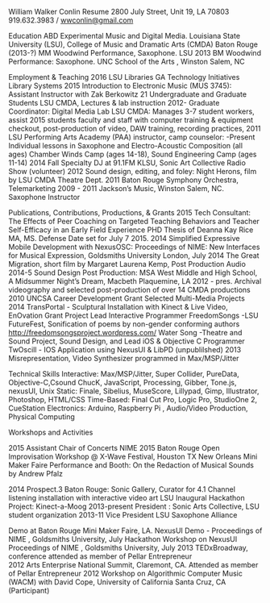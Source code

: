 William Walker Conlin			Resume
2800 July Street, Unit 19, LA 70803
919.632.3983 / wwconlin@gmail.com

Education
ABD	Experimental Music and Digital Media. Louisiana State University (LSU), College of 
Music and Dramatic Arts (CMDA)  Baton Rouge (2013-?)
MM 	Woodwind Performance, Saxophone. LSU 2013
BM	Woodwind Performance: Saxophone. UNC School of the Arts , Winston Salem, NC

Employment & Teaching
2016	LSU Libraries GA Technology Initiatives Library Systems
2015	Introduction to Electronic Music (MUS 3745): Assistant Instructor with Zak Berkowitz
	21 Undergraduate and Graduate Students LSU CMDA, Lectures & lab instruction
2012-	Graduate Coordinator: Digital Media Lab LSU CMDA: Manages 3-7 student workers, assist
2015	students faculty and staff with computer training & equipment checkout, post-production
of video, DAW training, recording practices,
2011	LSU Performing Arts Academy (PAA) instructor, camp counselor:
-Present	Individual lessons in Saxophone and Electro-Acoustic Composition (all ages)
Chamber Winds Camp (ages 14-18), Sound Engineering Camp (ages 11-14)
2014 Fall	Specialty DJ at 91.1FM KLSU, Sonic Art Collective Radio Show (volunteer)
2012 		Sound design, editing, and foley: Night Herons, film by LSU CMDA Theatre Dept.
2011		Baton Rouge Symphony Orchestra, Telemarketing 
2009 - 2011	Jackson’s Music, Winston Salem, NC. Saxophone Instructor

Publications, Contributions, Productions, & Grants
2015	Tech Consultant: The Effects of Peer Coaching on Targeted Teaching Behaviors and 
Teacher Self-Efficacy in an Early Field Experience PHD Thesis of Deanna Kay Rice MA, MS.
Defense Date set for July 7 2015.
2014	Simplified Expressive Mobile Development with NexusOSC: Proceedings of NIME: New Interfaces
for Musical Expression, Goldsmiths University London, July
2014	The Great Migration, short film by Margaret  Laurena Kemp, Post Production Audio
2014-5		Sound Design Post Production: 
		MSA West Middle and High School, A Midsummer Night’s Dream, Macbeth
 Plaquemine, LA
2012 - pres.	Archival videography and selected post-production of over 14 CMDA  productions
2010		UNCSA Career Development Grant
Selected Multi-Media Projects
2014	TransPortal - Sculptural Installation with Kinect & Live Video, EnOvation Grant Project
		Lead Interactive Programmer
FreedomSongs -LSU FutureFest, Sonification of poems by non-gender conforming 
authors http://freedomsongsproject.wordpress.com/
	Water Song -Theatre and Sound Project, Sound Design, and Lead iOS & Objective C 
Programmer
	TwOscill - IOS Application using NexusUI & LibPD (unpublilshed)
2013	Misrepresentation, Video Synthesizer programmed in Max/MSP/Jitter 




Technical Skills
Interactive: Max/MSP/Jitter, Super Collider, PureData, Objective-C,Csound ChucK, JavaScript, Processing, Gibber, Tone.js, nexusUI, Unix
Static: Finale, Sibelius, MuseScore, Lillypad, Gimp, Illustrator, Photoshop, HTML/CSS
Time-Based: Final Cut Pro, Logic Pro, StudioOne 2, CueStation
Electronics: Arduino, Raspberry Pi , Audio/Video Production, Physical Computing

Workshops and Activities

2015	Assistant Chair of Concerts NIME 2015 Baton Rouge
Open Improvisation Workshop @ X-Wave Festival, Houston TX
	New Orleans Mini Maker Faire Performance and Booth: On the Redaction of Musical Sounds by
	Andrew Pfalz
	
2014	Prospect.3 Baton Rouge: Sonic Gallery,  Curator for 4.1 Channel listening installation with 
interactive video art
	LSU Inaugural Hackathon Project: Kinect-a-Moog
2013-present	President : Sonic Arts Collective, LSU student organization 
2013-11		Vice President LSU Saxophone Alliance

Demo at Baton Rouge Mini Maker Faire, LA.
NexusUI Demo - Proceedings of NIME , Goldsmiths University, July
Hackathon Workshop on NexusUI Proceedings of NIME , Goldsmiths University, July
2013	TEDxBroadway, conference attended as member of Pellar Entrepreneur	
2012	Arts Enterprise National Summit, Claremont, CA.  Attended as member of Pellar Entrepreneur
2012	Workshop on Algorithmic Computer Music (WACM) with David Cope, University of 
California Santa Cruz, CA (Participant)



